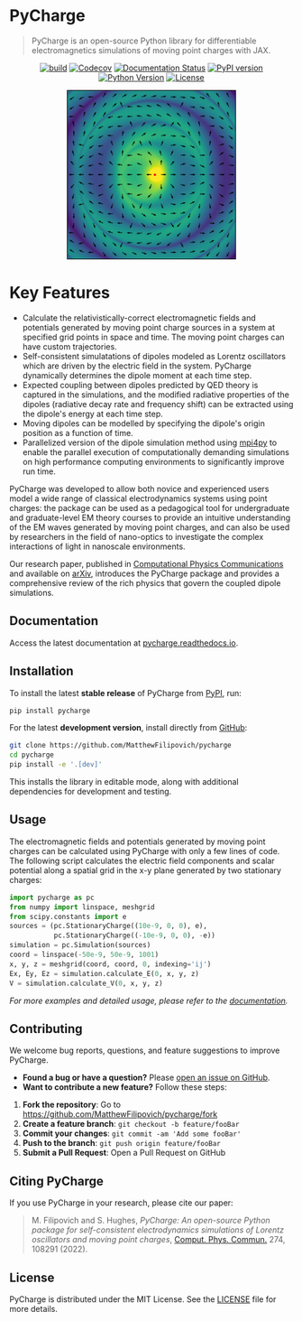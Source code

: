 # PyCharge

> PyCharge is an open-source Python library for differentiable electromagnetics simulations of moving point charges with JAX.

<div align="center">

[![build](https://github.com/MatthewFilipovich/pycharge/actions/workflows/build.yml/badge.svg)](https://github.com/MatthewFilipovich/pycharge/actions/workflows/build.yml)
[![Codecov](https://img.shields.io/codecov/c/github/matthewfilipovich/pycharge?token=52MBM273IF)](https://codecov.io/gh/MatthewFilipovich/pycharge)
[![Documentation Status](https://readthedocs.org/projects/pycharge/badge/?version=latest)](https://pycharge.readthedocs.io/en/latest/?badge=latest)
[![PyPI version](https://img.shields.io/pypi/v/pycharge.svg)](https://pypi.org/project/pycharge/)
[![Python Version](https://img.shields.io/badge/python-3.10%2B-blue)](https://www.python.org/downloads/)
[![License](https://img.shields.io/github/license/MatthewFilipovich/pycharge?color=blue)](https://github.com/MatthewFilipovich/pycharge/blob/main/LICENSE)

</div>

<p align="center">
  <img width="300" src="https://raw.githubusercontent.com/MatthewFilipovich/pycharge/master/docs/figs/oscillating_charge.gif">
</p>

# Key Features

- Calculate the relativistically-correct electromagnetic fields and potentials generated by moving point charge sources in a system at specified grid points in space and time. The moving point charges can have custom trajectories.
- Self-consistent simulatations of dipoles modeled as Lorentz oscillators which are driven by the electric field in the system. PyCharge dynamically determines the dipole moment at each time step.
- Expected coupling between dipoles predicted by QED theory is captured in the simulations, and the modified radiative properties of the dipoles (radiative decay rate and frequency shift) can be extracted using the dipole's energy at each time step.
- Moving dipoles can be modelled by specifying the dipole's origin position as a function of time.
- Parallelized version of the dipole simulation method using [mpi4py](https://mpi4py.readthedocs.io/en/stable/) to enable the parallel execution of computationally demanding simulations on high performance computing environments to significantly improve run time.

PyCharge was developed to allow both novice and experienced users model a wide range of classical electrodynamics systems using point charges: the package can be used as a pedagogical tool for undergraduate and graduate-level EM theory courses to provide an intuitive understanding of the EM waves generated by moving point charges, and can also be used by researchers in the field of nano-optics to investigate the complex interactions of light in nanoscale environments.

Our research paper, published in [Computational Physics Communications](https://doi.org/10.1016/j.cpc.2022.108291) and available on [arXiv](https://arxiv.org/abs/2107.12437), introduces the PyCharge package and provides a comprehensive review of the rich physics that govern the coupled dipole simulations.

## Documentation

Access the latest documentation at [pycharge.readthedocs.io](https://pycharge.readthedocs.io/).

## Installation

To install the latest **stable release** of PyCharge from [PyPI](https://pypi.org/project/pycharge/), run:

```sh
pip install pycharge
```

For the latest **development version**, install directly from [GitHub](https://github.com/MatthewFilipovich/pycharge):

```sh
git clone https://github.com/MatthewFilipovich/pycharge
cd pycharge
pip install -e '.[dev]'
```

This installs the library in editable mode, along with additional dependencies for development and testing.

## Usage

The electromagnetic fields and potentials generated by moving point charges can be calculated using PyCharge with only a few lines of code. The following script calculates the electric field components and scalar potential along a spatial grid in the x-y plane generated by two stationary charges:

```python
import pycharge as pc
from numpy import linspace, meshgrid
from scipy.constants import e
sources = (pc.StationaryCharge((10e-9, 0, 0), e),
           pc.StationaryCharge((-10e-9, 0, 0), -e))
simulation = pc.Simulation(sources)
coord = linspace(-50e-9, 50e-9, 1001)
x, y, z = meshgrid(coord, coord, 0, indexing='ij')
Ex, Ey, Ez = simulation.calculate_E(0, x, y, z)
V = simulation.calculate_V(0, x, y, z)
```

_For more examples and detailed usage, please refer to the [documentation](https://pycharge.readthedocs.io/)._

## Contributing

We welcome bug reports, questions, and feature suggestions to improve PyCharge.

- **Found a bug or have a question?** Please [open an issue on GitHub](https://github.com/MatthewFilipovich/pycharge/issues).
- **Want to contribute a new feature?** Follow these steps:

1. **Fork the repository**: Go to <https://github.com/MatthewFilipovich/pycharge/fork>
2. **Create a feature branch**: `git checkout -b feature/fooBar`
3. **Commit your changes**: `git commit -am 'Add some fooBar'`
4. **Push to the branch**: `git push origin feature/fooBar`
5. **Submit a Pull Request**: Open a Pull Request on GitHub

## Citing PyCharge

If you use PyCharge in your research, please cite our paper:

> M. Filipovich and S. Hughes, _PyCharge: An open-source Python package for self-consistent electrodynamics simulations of Lorentz oscillators and moving point charges_, [Comput. Phys. Commun.](https://doi.org/10.1016/j.cpc.2022.108291) 274, 108291 (2022).

## License

PyCharge is distributed under the MIT License. See the [LICENSE](https://github.com/MatthewFilipovich/pycharge/blob/main/LICENSE) file for more details.
